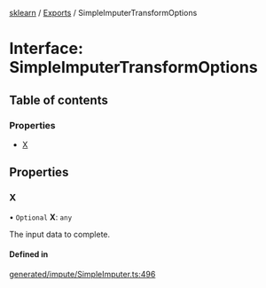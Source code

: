 [sklearn](../readme.md) / [Exports](../modules.md) / SimpleImputerTransformOptions

# Interface: SimpleImputerTransformOptions

## Table of contents

### Properties

- [X](SimpleImputerTransformOptions.md#x)

## Properties

### X

• `Optional` **X**: `any`

The input data to complete.

#### Defined in

[generated/impute/SimpleImputer.ts:496](https://github.com/transitive-bullshit/scikit-learn-ts/blob/367336a/packages/sklearn/src/generated/impute/SimpleImputer.ts#L496)
